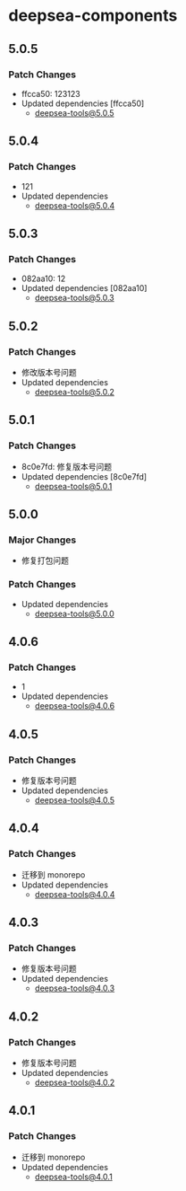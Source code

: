 # deepsea-components

## 5.0.5

### Patch Changes

- ffcca50: 123123
- Updated dependencies [ffcca50]
  - deepsea-tools@5.0.5

## 5.0.4

### Patch Changes

- 121
- Updated dependencies
  - deepsea-tools@5.0.4

## 5.0.3

### Patch Changes

- 082aa10: 12
- Updated dependencies [082aa10]
  - deepsea-tools@5.0.3

## 5.0.2

### Patch Changes

- 修改版本号问题
- Updated dependencies
  - deepsea-tools@5.0.2

## 5.0.1

### Patch Changes

- 8c0e7fd: 修复版本号问题
- Updated dependencies [8c0e7fd]
  - deepsea-tools@5.0.1

## 5.0.0

### Major Changes

- 修复打包问题

### Patch Changes

- Updated dependencies
  - deepsea-tools@5.0.0

## 4.0.6

### Patch Changes

- 1
- Updated dependencies
  - deepsea-tools@4.0.6

## 4.0.5

### Patch Changes

- 修复版本号问题
- Updated dependencies
  - deepsea-tools@4.0.5

## 4.0.4

### Patch Changes

- 迁移到 monorepo
- Updated dependencies
  - deepsea-tools@4.0.4

## 4.0.3

### Patch Changes

- 修复版本号问题
- Updated dependencies
  - deepsea-tools@4.0.3

## 4.0.2

### Patch Changes

- 修复版本号问题
- Updated dependencies
  - deepsea-tools@4.0.2

## 4.0.1

### Patch Changes

- 迁移到 monorepo
- Updated dependencies
  - deepsea-tools@4.0.1
